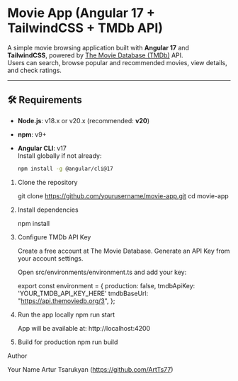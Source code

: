 # Movie App (Angular 17 + TailwindCSS + TMDb API)

A simple movie browsing application built with **Angular 17** and **TailwindCSS**, powered by [The Movie Database (TMDb)](https://www.themoviedb.org/) API.  
Users can search, browse popular and recommended movies, view details, and check ratings.

---

## 🛠 Requirements

- **Node.js**: v18.x or v20.x (recommended: **v20**)
- **npm**: v9+
- **Angular CLI**: v17  
   Install globally if not already:

  ```bash
  npm install -g @angular/cli@17
  ```

1. Clone the repository

   git clone https://github.com/yourusername/movie-app.git
   cd movie-app

2. Install dependencies

   npm install

3. Configure TMDb API Key

   Create a free account at The Movie Database.
   Generate an API Key from your account settings.

   Open src/environments/environment.ts and add your key:

   export const environment = {
   production: false,
   tmdbApiKey: 'YOUR_TMDB_API_KEY_HERE'
   tmdbBaseUrl: "https://api.themoviedb.org/3",
   };

4. Run the app locally
   npm run start

   App will be available at: http://localhost:4200

5. Build for production
   npm run build

Author

Your Name Artur Tsarukyan (https://github.com/ArtTs77)
